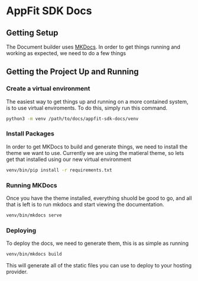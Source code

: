 # AppFit SDK Docs

## Getting Setup

The Document builder uses [MKDocs](https://www.mkdocs.org). In order to get things running and working as expected, we need to do a few things

## Getting the Project Up and Running

### Create a virtual environment

The easiest way to get things up and running on a more contained system, is to use virtual enviroments. To do this, simply run this command.

```sh
python3 -m venv /path/to/docs/appfit-sdk-docs/venv
```

### Install Packages

In order to get MKDocs to build and generate things, we need to install the theme we want to use. Currently we are using the matieral theme, so lets get that installed using our new virtual environment

```sh
venv/bin/pip install -r requirements.txt
```

### Running MKDocs

Once you have the theme installed, everything shuold be good to go, and all that is left is to run mkdocs and start viewing the documentation.

```sh
venv/bin/mkdocs serve
```

### Deploying

To deploy the docs, we need to generate them, this is as simple as running

```sh
venv/bin/mkdocs build
```

This will generate all of the static files you can use to deploy to your hosting provider.
